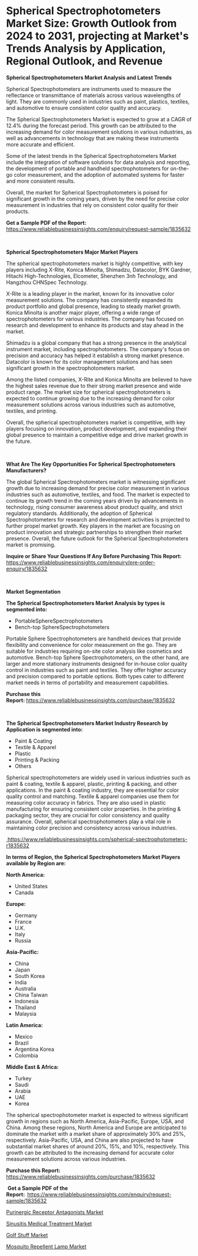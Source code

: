 <p><h1>Spherical Spectrophotometers Market Size: Growth Outlook from 2024 to 2031, projecting at Market's Trends Analysis by Application, Regional Outlook, and Revenue</h1></p><p><strong>Spherical Spectrophotometers Market Analysis and Latest Trends</strong></p>
<p><p>Spherical Spectrophotometers are instruments used to measure the reflectance or transmittance of materials across various wavelengths of light. They are commonly used in industries such as paint, plastics, textiles, and automotive to ensure consistent color quality and accuracy.</p><p>The Spherical Spectrophotometers Market is expected to grow at a CAGR of 12.4% during the forecast period. This growth can be attributed to the increasing demand for color measurement solutions in various industries, as well as advancements in technology that are making these instruments more accurate and efficient.</p><p>Some of the latest trends in the Spherical Spectrophotometers Market include the integration of software solutions for data analysis and reporting, the development of portable and handheld spectrophotometers for on-the-go color measurement, and the adoption of automated systems for faster and more consistent results.</p><p>Overall, the market for Spherical Spectrophotometers is poised for significant growth in the coming years, driven by the need for precise color measurement in industries that rely on consistent color quality for their products.</p></p>
<p><strong>Get a Sample PDF of the Report:&nbsp;</strong> <a href="https://www.reliablebusinessinsights.com/enquiry/request-sample/1835632">https://www.reliablebusinessinsights.com/enquiry/request-sample/1835632</a></p>
<p>&nbsp;</p>
<p><strong>Spherical Spectrophotometers Major Market Players</strong></p>
<p><p>The spherical spectrophotometers market is highly competitive, with key players including X-Rite, Konica Minolta, Shimadzu, Datacolor, BYK Gardner, Hitachi High-Technologies, Elcometer, Shenzhen 3nh Technology, and Hangzhou CHNSpec Technology.</p><p>X-Rite is a leading player in the market, known for its innovative color measurement solutions. The company has consistently expanded its product portfolio and global presence, leading to steady market growth. Konica Minolta is another major player, offering a wide range of spectrophotometers for various industries. The company has focused on research and development to enhance its products and stay ahead in the market.</p><p>Shimadzu is a global company that has a strong presence in the analytical instrument market, including spectrophotometers. The company's focus on precision and accuracy has helped it establish a strong market presence. Datacolor is known for its color management solutions and has seen significant growth in the spectrophotometers market.</p><p>Among the listed companies, X-Rite and Konica Minolta are believed to have the highest sales revenue due to their strong market presence and wide product range. The market size for spherical spectrophotometers is expected to continue growing due to the increasing demand for color measurement solutions across various industries such as automotive, textiles, and printing.</p><p>Overall, the spherical spectrophotometers market is competitive, with key players focusing on innovation, product development, and expanding their global presence to maintain a competitive edge and drive market growth in the future.</p></p>
<p>&nbsp;</p>
<p><strong>What Are The Key Opportunities For Spherical Spectrophotometers Manufacturers?</strong></p>
<p><p>The global Spherical Spectrophotometers market is witnessing significant growth due to increasing demand for precise color measurement in various industries such as automotive, textiles, and food. The market is expected to continue its growth trend in the coming years driven by advancements in technology, rising consumer awareness about product quality, and strict regulatory standards. Additionally, the adoption of Spherical Spectrophotometers for research and development activities is projected to further propel market growth. Key players in the market are focusing on product innovation and strategic partnerships to strengthen their market presence. Overall, the future outlook for the Spherical Spectrophotometers market is promising.</p></p>
<p><strong>Inquire or Share Your Questions If Any Before Purchasing This Report:</strong> <a href="https://www.reliablebusinessinsights.com/enquiry/pre-order-enquiry/1835632">https://www.reliablebusinessinsights.com/enquiry/pre-order-enquiry/1835632</a></p>
<p>&nbsp;</p>
<p><strong>Market Segmentation</strong></p>
<p><strong>The Spherical Spectrophotometers Market Analysis by types is segmented into:</strong></p>
<p><ul><li>PortableSphereSpectrophotometers</li><li>Bench-top SphereSpectrophotometers</li></ul></p>
<p><p>Portable Sphere Spectrophotometers are handheld devices that provide flexibility and convenience for color measurement on the go. They are suitable for industries requiring on-site color analysis like cosmetics and automotive. Bench-top Sphere Spectrophotometers, on the other hand, are larger and more stationary instruments designed for in-house color quality control in industries such as paint and textiles. They offer higher accuracy and precision compared to portable options. Both types cater to different market needs in terms of portability and measurement capabilities.</p></p>
<p><strong>Purchase this Report:&nbsp;</strong><a href="https://www.reliablebusinessinsights.com/purchase/1835632">https://www.reliablebusinessinsights.com/purchase/1835632</a></p>
<p>&nbsp;</p>
<p><strong>The Spherical Spectrophotometers Market Industry Research by Application is segmented into:</strong></p>
<p><ul><li>Paint & Coating</li><li>Textile & Apparel</li><li>Plastic</li><li>Printing & Packing</li><li>Others</li></ul></p>
<p><p>Spherical spectrophotometers are widely used in various industries such as paint & coating, textile & apparel, plastic, printing & packing, and other applications. In the paint & coating industry, they are essential for color quality control and matching. Textile & apparel companies use them for measuring color accuracy in fabrics. They are also used in plastic manufacturing for ensuring consistent color properties. In the printing & packaging sector, they are crucial for color consistency and quality assurance. Overall, spherical spectrophotometers play a vital role in maintaining color precision and consistency across various industries.</p></p>
<p><a href="https://www.reliablebusinessinsights.com/spherical-spectrophotometers-r1835632">&nbsp;https://www.reliablebusinessinsights.com/spherical-spectrophotometers-r1835632</a></p>
<p><strong>In terms of Region, the Spherical Spectrophotometers Market Players available by Region are:</strong></p>
<p>
    <p> <strong> North America: </strong>
        <ul>
            <li>United States</li>
            <li>Canada</li>
        </ul>
        </p> 
    <p> <strong> Europe: </strong>
        <ul>
            <li>Germany</li>
            <li>France</li>
            <li>U.K.</li>
            <li>Italy</li>
            <li>Russia</li>
        </ul>
        </p> 
    <p> <strong> Asia-Pacific: </strong>
        <ul>
            <li>China</li>
            <li>Japan</li>
            <li>South Korea</li>
            <li>India</li>
            <li>Australia</li>
            <li>China Taiwan</li>
            <li>Indonesia</li>
            <li>Thailand</li>
            <li>Malaysia</li>
        </ul>
        </p> 
    <p> <strong> Latin America: </strong>
        <ul>
            <li>Mexico</li>
            <li>Brazil</li>
            <li>Argentina Korea</li>
            <li>Colombia</li>
        </ul>
        </p> 
    <p> <strong> Middle East & Africa: </strong>
        <ul>
            <li>Turkey</li>
            <li>Saudi</li>
            <li>Arabia</li>
            <li>UAE</li>
            <li>Korea</li>
        </ul>
    </p>
    </p>
<p><p>The spherical spectrophotometer market is expected to witness significant growth in regions such as North America, Asia-Pacific, Europe, USA, and China. Among these regions, North America and Europe are anticipated to dominate the market with a market share of approximately 30% and 25%, respectively. Asia-Pacific, USA, and China are also projected to have substantial market shares of around 20%, 15%, and 10%, respectively. This growth can be attributed to the increasing demand for accurate color measurement solutions across various industries.</p></p>
<p><strong>Purchase this Report: </strong><a href="https://www.reliablebusinessinsights.com/purchase/1835632">https://www.reliablebusinessinsights.com/purchase/1835632</a></p>
<p>&nbsp;<strong>Get a Sample PDF of the Report:&nbsp;&nbsp;</strong><a href="https://www.reliablebusinessinsights.com/enquiry/request-sample/1835632">https://www.reliablebusinessinsights.com/enquiry/request-sample/1835632</a></p>
<p><strong></strong></p>
<p><p><a href="https://github.com/lorenzaSchmeler/Market-Research-Report-List-2/blob/main/purinergic-receptor-antagonists-market.md">Purinergic Receptor Antagonists Market</a></p><p><a href="https://github.com/ruddyyedelwadw/Market-Research-Report-List-3/blob/main/sinusitis-medical-treatment-market.md">Sinusitis Medical Treatment Market</a></p><p><a href="https://www.linkedin.com/pulse/future-trends-global-golf-stuff-market-insights-analysis-fwj7f">Golf Stuff Market</a></p><p><a href="https://www.linkedin.com/pulse/mosquito-repellent-lamp-market-trends-focusing-insight-forecast-uyeaf">Mosquito Repellent Lamp Market</a></p></p>